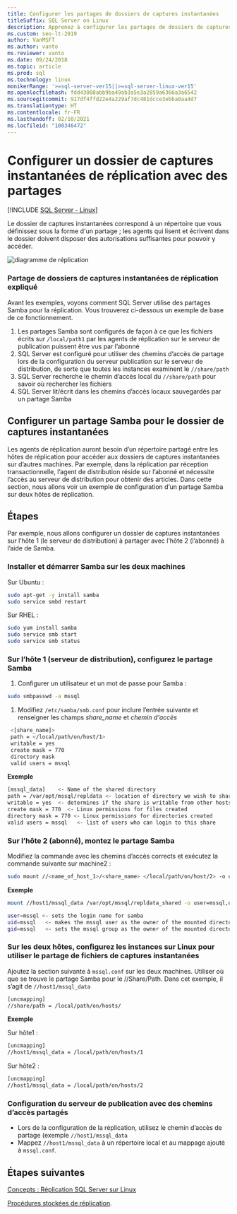 ```yaml
---
title: Configurer les partages de dossiers de captures instantanées
titleSuffix: SQL Server on Linux
description: Apprenez à configurer les partages de dossiers de captures instantanées (réplication SQL Server sur Linux).
ms.custom: seo-lt-2019
author: VanMSFT
ms.author: vanto
ms.reviewer: vanto
ms.date: 09/24/2018
ms.topic: article
ms.prod: sql
ms.technology: linux
monikerRange: '>=sql-server-ver15||>=sql-server-linux-ver15'
ms.openlocfilehash: fdd43008abb9ba49ab3a5e3a2859a6366a3a6542
ms.sourcegitcommit: 917df4ffd22e4a229af7dc481dcce3ebba0aa4d7
ms.translationtype: HT
ms.contentlocale: fr-FR
ms.lasthandoff: 02/10/2021
ms.locfileid: "100346472"
---
```

# <a name="configure-replication-snapshot-folder-with-shares"></a>Configurer un dossier de captures instantanées de réplication avec des partages

[!INCLUDE [SQL Server - Linux](../includes/applies-to-version/sql-linux.md)]

Le dossier de captures instantanées correspond à un répertoire que vous définissez sous la forme d'un partage ; les agents qui lisent et écrivent dans le dossier doivent disposer des autorisations suffisantes pour pouvoir y accéder.

![diagramme de réplication][1]

### <a name="replication-snapshot-folder-share-explained"></a>Partage de dossiers de captures instantanées de réplication expliqué

Avant les exemples, voyons comment SQL Server utilise des partages Samba pour la réplication. Vous trouverez ci-dessous un exemple de base de ce fonctionnement.

1. Les partages Samba sont configurés de façon à ce que les fichiers écrits sur `/local/path1` par les agents de réplication sur le serveur de publication puissent être vus par l’abonné
2. SQL Server est configuré pour utiliser des chemins d’accès de partage lors de la configuration du serveur publication sur le serveur de distribution, de sorte que toutes les instances examinent le `//share/path`
3. SQL Server recherche le chemin d’accès local du `//share/path` pour savoir où rechercher les fichiers
4. SQL Server lit/écrit dans les chemins d’accès locaux sauvegardés par un partage Samba


## <a name="configure-a-samba-share-for-the-snapshot-folder"></a>Configurer un partage Samba pour le dossier de captures instantanées 

Les agents de réplication auront besoin d’un répertoire partagé entre les hôtes de réplication pour accéder aux dossiers de captures instantanées sur d’autres machines. Par exemple, dans la réplication par réception transactionnelle, l’agent de distribution réside sur l’abonné et nécessite l’accès au serveur de distribution pour obtenir des articles. Dans cette section, nous allons voir un exemple de configuration d’un partage Samba sur deux hôtes de réplication.


## <a name="steps"></a>Étapes

Par exemple, nous allons configurer un dossier de captures instantanées sur l’hôte 1 (le serveur de distribution) à partager avec l’hôte 2 (l’abonné) à l’aide de Samba. 

### <a name="install-and-start-samba-on-both-machines"></a>Installer et démarrer Samba sur les deux machines 

Sur Ubuntu :

```bash
sudo apt-get -y install samba
sudo service smbd restart
```

Sur RHEL :

```bash
sudo yum install samba
sudo service smb start
sudo service smb status
```

### <a name="on-host-1-distributor-set-up-the-samba-share"></a>Sur l’hôte 1 (serveur de distribution), configurez le partage Samba 

1. Configurer un utilisateur et un mot de passe pour Samba :

  ```bash
  sudo smbpasswd -a mssql 
  ```

1. Modifiez `/etc/samba/smb.conf` pour inclure l’entrée suivante et renseigner les champs *share_name* et *chemin d'accès*
 ```bash
  <[share_name]>
  path = </local/path/on/host/1>
  writable = yes
  create mask = 770
  directory mask 
  valid users = mssql 
  ```

  **Exemple**

  ```bash
  [mssql_data]    <- Name of the shared directory
  path = /var/opt/mssql/repldata <- location of directory we wish to share
  writable = yes  <- determines if the share is writable from other hosts
  create mask = 770  <- Linux permissions for files created 
  directory mask = 770 <- Linux permissions for directories created
  valid users = mssql   <- list of users who can login to this share
  ```

### <a name="on-host-2-subscriber--mount-the-samba-share"></a>Sur l’hôte 2 (abonné), montez le partage Samba

Modifiez la commande avec les chemins d’accès corrects et exécutez la commande suivante sur machine2 :

  ```bash
  sudo mount //<name_of_host_1>/<share_name> </local/path/on/host/2> -o user=mssql,uid=mssql,gid=mssql
  ```

  **Exemple**

  ```bash
  mount //host1/mssql_data /var/opt/mssql/repldata_shared -o user=mssql,uid=mssql,gid=mssql

  user=mssql <- sets the login name for samba
  uid=mssql   <- makes the mssql user as the owner of the mounted directory
  gid=mssql   <- sets the mssql group as the owner of the mounted directory
  ```

### <a name="on-both-hosts--configure-sql-server-on-linux-instances-to-use-snapshot-share"></a>Sur les deux hôtes, configurez les instances sur Linux pour utiliser le partage de fichiers de captures instantanées

Ajoutez la section suivante à `mssql.conf` sur les deux machines. Utiliser où que se trouve le partage Samba pour le //Share/Path. Dans cet exemple, il s’agit de `//host1/mssql_data`

  ```bash
  [uncmapping]
  //share/path = /local/path/on/hosts/
  ```

  **Exemple**

  Sur hôte1 :

  ```bash
  [uncmapping]
  //host1/mssql_data = /local/path/on/hosts/1
  ```

  Sur hôte2 :
  
  ```bash
  [uncmapping]
  //host1/mssql_data = /local/path/on/hosts/2
  ```

### <a name="configuring-publisher-with-shared-paths"></a>Configuration du serveur de publication avec des chemins d’accès partagés

* Lors de la configuration de la réplication, utilisez le chemin d’accès de partage (exemple `//host1/mssql_data`
* Mappez `//host1/mssql_data` à un répertoire local et au mappage ajouté à `mssql.conf`.

## <a name="next-steps"></a>Étapes suivantes

[Concepts : Réplication SQL Server sur Linux](sql-server-linux-replication.md)

[Procédures stockées de réplication](../relational-databases/system-stored-procedures/replication-stored-procedures-transact-sql.md).

[1]: ./media/sql-server-linux-replication-snapshot-shares/image1.png
